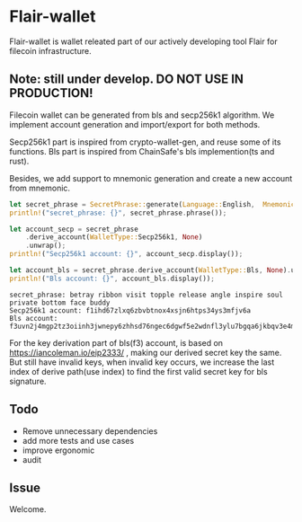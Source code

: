 # Flair-wallet
Flair-wallet is wallet releated part of our actively developing tool Flair for filecoin infrastructure.

## Note: still under develop. DO NOT USE IN PRODUCTION!

Filecoin wallet can be generated from bls and secp256k1 algorithm. We implement account generation and import/export for both methods. 

Secp256k1 part is inspired from crypto-wallet-gen, and reuse some of its functions. Bls part is inspired from ChainSafe's bls implemention(ts and rust).

Besides, we add support to mnemonic generation and create a new account from mnemonic.

``` rust
let secret_phrase = SecretPhrase::generate(Language::English,  MnemonicType::Words12);
println!("secret_phrase: {}", secret_phrase.phrase());

let account_secp = secret_phrase
    .derive_account(WalletType::Secp256k1, None)
    .unwrap();
println!("Secp256k1 account: {}", account_secp.display());

let account_bls = secret_phrase.derive_account(WalletType::Bls, None).unwrap();
println!("Bls account: {}", account_bls.display());

```
```
secret_phrase: betray ribbon visit topple release angle inspire soul private bottom face buddy
Secp256k1 account: f1ihd67zlxq6zbvbtnox4xsjn6htps34ys3mfjv6a
Bls account: f3uvn2j4mgp2tz3oiinh3jwnepy6zhhsd76ngec6dgwf5e2wdnfl3ylu7bgqa6jkbqv3e4mua6ectzbleflmtq
```

For the key derivation part of bls(f3) account, is based on https://iancoleman.io/eip2333/ , making our derived secret key the same. But still have invalid keys, when invalid key occurs, we increase the last index of derive path(use index) to find the first valid secret key for bls signature.

## Todo
- Remove unnecessary dependencies
- add more tests and use cases
- improve ergonomic
- audit

## Issue
Welcome.











